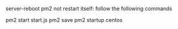 server-reboot pm2 not restart itself:
follow the following commands

pm2 start start.js
pm2 save
pm2 startup centos
